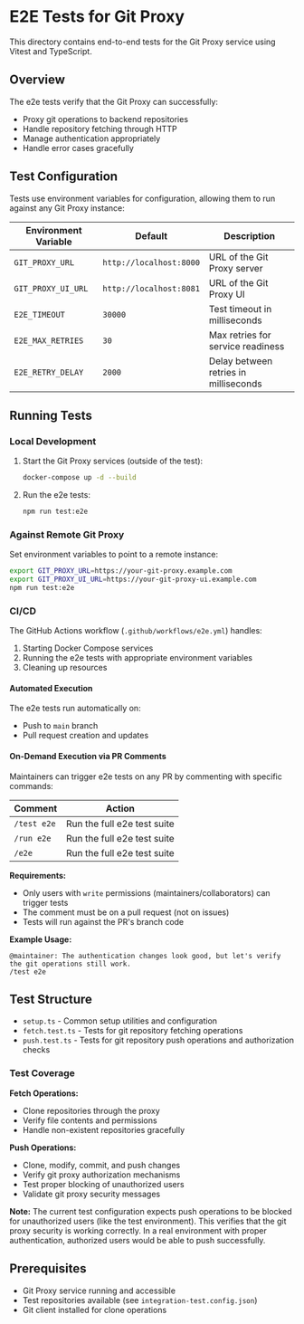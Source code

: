 # E2E Tests for Git Proxy

This directory contains end-to-end tests for the Git Proxy service using Vitest and TypeScript.

## Overview

The e2e tests verify that the Git Proxy can successfully:

- Proxy git operations to backend repositories
- Handle repository fetching through HTTP
- Manage authentication appropriately
- Handle error cases gracefully

## Test Configuration

Tests use environment variables for configuration, allowing them to run against any Git Proxy instance:

| Environment Variable | Default                 | Description                           |
| -------------------- | ----------------------- | ------------------------------------- |
| `GIT_PROXY_URL`      | `http://localhost:8000` | URL of the Git Proxy server           |
| `GIT_PROXY_UI_URL`   | `http://localhost:8081` | URL of the Git Proxy UI               |
| `E2E_TIMEOUT`        | `30000`                 | Test timeout in milliseconds          |
| `E2E_MAX_RETRIES`    | `30`                    | Max retries for service readiness     |
| `E2E_RETRY_DELAY`    | `2000`                  | Delay between retries in milliseconds |

## Running Tests

### Local Development

1. Start the Git Proxy services (outside of the test):

   ```bash
   docker-compose up -d --build
   ```

2. Run the e2e tests:

   ```bash
   npm run test:e2e
   ```

### Against Remote Git Proxy

Set environment variables to point to a remote instance:

```bash
export GIT_PROXY_URL=https://your-git-proxy.example.com
export GIT_PROXY_UI_URL=https://your-git-proxy-ui.example.com
npm run test:e2e
```

### CI/CD

The GitHub Actions workflow (`.github/workflows/e2e.yml`) handles:

1. Starting Docker Compose services
2. Running the e2e tests with appropriate environment variables
3. Cleaning up resources

#### Automated Execution

The e2e tests run automatically on:

- Push to `main` branch
- Pull request creation and updates

#### On-Demand Execution via PR Comments

Maintainers can trigger e2e tests on any PR by commenting with specific commands:

| Comment     | Action                      |
| ----------- | --------------------------- |
| `/test e2e` | Run the full e2e test suite |
| `/run e2e`  | Run the full e2e test suite |
| `/e2e`      | Run the full e2e test suite |

**Requirements:**

- Only users with `write` permissions (maintainers/collaborators) can trigger tests
- The comment must be on a pull request (not on issues)
- Tests will run against the PR's branch code

**Example Usage:**

```
@maintainer: The authentication changes look good, but let's verify the git operations still work.
/test e2e
```

## Test Structure

- `setup.ts` - Common setup utilities and configuration
- `fetch.test.ts` - Tests for git repository fetching operations
- `push.test.ts` - Tests for git repository push operations and authorization checks

### Test Coverage

**Fetch Operations:**

- Clone repositories through the proxy
- Verify file contents and permissions
- Handle non-existent repositories gracefully

**Push Operations:**

- Clone, modify, commit, and push changes
- Verify git proxy authorization mechanisms
- Test proper blocking of unauthorized users
- Validate git proxy security messages

**Note:** The current test configuration expects push operations to be blocked for unauthorized users (like the test environment). This verifies that the git proxy security is working correctly. In a real environment with proper authentication, authorized users would be able to push successfully.

## Prerequisites

- Git Proxy service running and accessible
- Test repositories available (see `integration-test.config.json`)
- Git client installed for clone operations
